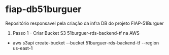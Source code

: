 # fiap-db51burguer
Repositório responsavel pela criação da infra DB do projeto FIAP-51Burguer

1. Passo 1 - Criar Bucket S3 51burguer-rds-backend-tf na AWS
 - aws s3api create-bucket --bucket 51burguer-rds-backend-tf --region us-east-1